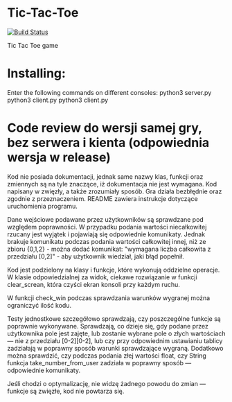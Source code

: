 # Tic-Tac-Toe

[![Build Status](https://travis-ci.org/pite2018-galat-bieda/Tic-Tac-Toe.svg?branch=master)](https://travis-ci.org/pite2018-galat-bieda/Tic-Tac-Toe)

Tic Tac Toe game 

# Installing:
Enter the following commands on different consoles:
python3 server.py
python3 client.py
python3 client.py

# Code review do wersji samej gry, bez serwera i kienta (odpowiednia wersja w release)

Kod nie posiada dokumentacji, jednak same nazwy klas, funkcji oraz zmiennych są na tyle znaczące, iż dokumentacja nie jest wymagana. Kod napisany w zwięzły, a także zrozumiały sposób. Gra działa bezbłędnie oraz zgodnie z przeznaczeniem. README zawiera instrukcje dotyczące uruchomienia programu.

Dane wejściowe podawane przez użytkowników są sprawdzane pod względem poprawności. W przypadku podania wartości niecałkowitej rzucany jest wyjątek i pojawiają się odpowiednie komunikaty. Jednak brakuje komunikatu podczas podania wartości całkowitej innej, niż ze zbioru {0,1,2} - można dodać komunikat: "wymagana liczba całkowita z przedziału [0,2]" - aby użytkownik wiedział, jaki błąd popełnił.

Kod jest podzielony na klasy i funkcje, które wykonują oddzielne operacje.
W klasie odpowiedzialnej za widok, ciekawe rozwiązanie w funkcji clear_screan, która czyści ekran konsoli przy każdym ruchu.

W funkcji check_win podczas sprawdzania warunków wygranej można ograniczyć ilość kodu.

Testy jednostkowe szczegółowo sprawdzają, czy poszczególne funkcje są poprawnie wykonywane.
Sprawdzają, co dzieje się, gdy podane przez użytkownika pole jest zajęte, lub zostanie wybrane pole o złych wartościach — nie z przedziału [0-2][0-2], lub czy przy odpowiednim ustawianiu tablicy zadziałają w poprawny sposób warunki sprawdzające wygraną. Dodatkowo można sprawdzić, czy podczas podania złej wartości float, czy String funkcja take_number_from_user zadziała w poprawny sposób — odpowiednie komunikaty.

Jeśli chodzi o optymalizację, nie widzę żadnego powodu do zmian — funkcje są zwięzłe, kod nie powtarza się.
